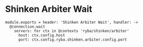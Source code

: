 
# Shinken Arbiter Wait

    module.exports = header: 'Shinken Arbiter Wait', handler: ->
      @connection.wait
        servers: for ctx in @contexts 'ryba/shinken/arbiter'
          host: ctx.config.host
          port: ctx.config.ryba.shinken.arbiter.config.port
